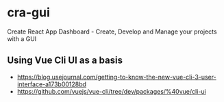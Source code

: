 # cra-gui
Create React App Dashboard - Create, Develop and Manage your projects with a GUI

## Using Vue Cli UI as a basis

- https://blog.usejournal.com/getting-to-know-the-new-vue-cli-3-user-interface-a173b00128bd
- https://github.com/vuejs/vue-cli/tree/dev/packages/%40vue/cli-ui
